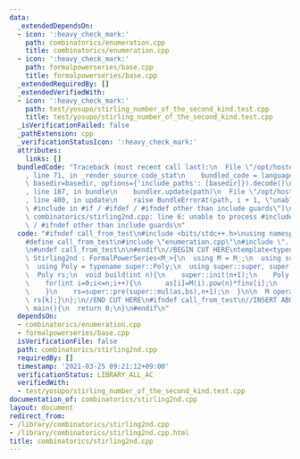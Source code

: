 ```yaml
---
data:
  _extendedDependsOn:
  - icon: ':heavy_check_mark:'
    path: combinatorics/enumeration.cpp
    title: combinatorics/enumeration.cpp
  - icon: ':heavy_check_mark:'
    path: formalpowerseries/base.cpp
    title: formalpowerseries/base.cpp
  _extendedRequiredBy: []
  _extendedVerifiedWith:
  - icon: ':heavy_check_mark:'
    path: test/yosupo/stirling_number_of_the_second_kind.test.cpp
    title: test/yosupo/stirling_number_of_the_second_kind.test.cpp
  _isVerificationFailed: false
  _pathExtension: cpp
  _verificationStatusIcon: ':heavy_check_mark:'
  attributes:
    links: []
  bundledCode: "Traceback (most recent call last):\n  File \"/opt/hostedtoolcache/Python/3.9.6/x64/lib/python3.9/site-packages/onlinejudge_verify/documentation/build.py\"\
    , line 71, in _render_source_code_stat\n    bundled_code = language.bundle(stat.path,\
    \ basedir=basedir, options={'include_paths': [basedir]}).decode()\n  File \"/opt/hostedtoolcache/Python/3.9.6/x64/lib/python3.9/site-packages/onlinejudge_verify/languages/cplusplus.py\"\
    , line 187, in bundle\n    bundler.update(path)\n  File \"/opt/hostedtoolcache/Python/3.9.6/x64/lib/python3.9/site-packages/onlinejudge_verify/languages/cplusplus_bundle.py\"\
    , line 400, in update\n    raise BundleErrorAt(path, i + 1, \"unable to process\
    \ #include in #if / #ifdef / #ifndef other than include guards\")\nonlinejudge_verify.languages.cplusplus_bundle.BundleErrorAt:\
    \ combinatorics/stirling2nd.cpp: line 6: unable to process #include in #if / #ifdef\
    \ / #ifndef other than include guards\n"
  code: "#ifndef call_from_test\n#include <bits/stdc++.h>\nusing namespace std;\n\n\
    #define call_from_test\n#include \"enumeration.cpp\"\n#include \"../formalpowerseries/base.cpp\"\
    \n#undef call_from_test\n\n#endif\n//BEGIN CUT HERE\ntemplate<typename M_>\nstruct\
    \ Stirling2nd : FormalPowerSeries<M_>{\n  using M = M_;\n  using super = FormalPowerSeries<M>;\n\
    \  using Poly = typename super::Poly;\n  using super::super, super::finv;\n\n\
    \  Poly rs;\n  void build(int n){\n    super::init(n+1);\n    Poly as(n+1),bs(n+1);\n\
    \    for(int i=0;i<=n;i++){\n      as[i]=M(i).pow(n)*finv[i];\n      bs[i]=(i&1?-M(1):M(1))*finv[i];\n\
    \    }\n    rs=super::pre(super::mul(as,bs),n+1);\n  }\n\n  M operator[](int k)const{return\
    \ rs[k];}\n};\n//END CUT HERE\n#ifndef call_from_test\n//INSERT ABOVE HERE\nsigned\
    \ main(){\n  return 0;\n}\n#endif\n"
  dependsOn:
  - combinatorics/enumeration.cpp
  - formalpowerseries/base.cpp
  isVerificationFile: false
  path: combinatorics/stirling2nd.cpp
  requiredBy: []
  timestamp: '2021-03-25 09:21:12+09:00'
  verificationStatus: LIBRARY_ALL_AC
  verifiedWith:
  - test/yosupo/stirling_number_of_the_second_kind.test.cpp
documentation_of: combinatorics/stirling2nd.cpp
layout: document
redirect_from:
- /library/combinatorics/stirling2nd.cpp
- /library/combinatorics/stirling2nd.cpp.html
title: combinatorics/stirling2nd.cpp
---
```

